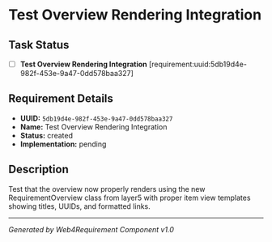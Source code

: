 # Test Overview Rendering Integration

## Task Status
- [ ] **Test Overview Rendering Integration** [requirement:uuid:5db19d4e-982f-453e-9a47-0dd578baa327]

## Requirement Details

- **UUID:** `5db19d4e-982f-453e-9a47-0dd578baa327`
- **Name:** Test Overview Rendering Integration
- **Status:** created
- **Implementation:** pending

## Description

Test that the overview now properly renders using the new RequirementOverview class from layer5 with proper item view templates showing titles, UUIDs, and formatted links.

---

*Generated by Web4Requirement Component v1.0*
